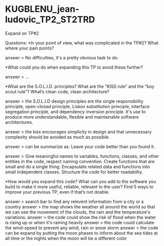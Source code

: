 # KUGBLENU_jean-ludovic_TP2_ST2TRD
 Expand on TP#2 


Questions: 
•In  your  point  of  view,  what was complicated  in  the  TP#2?  What  where  your  pain  points? 

answer > No difficulties, it's a pretty obvious task to do.

•What  could  you  do  when  expanding  this  TP  to avoid these  further?

answer > ...

•What are the S.O.L.I.D. principles?  What are the “KISS rule” and the “boy scout rule”?  What’s clean  code,  clean  architecture? 

answer > the S.O.L.I.D design principles are the single responsibility principle, open-closed principle, Liskov substitution principle, interface segregation principle, and dependency inversion principle. It's use to produce more understandable, flexible and maintainable software architectures.


answer > the kiss encourages simplicity in design and that unnecessary complexity should be avoided as much as possible.

answer > can be summarize as: Leave your code better than you found it.

answer >  Give meaningful names to variables, functions, classes, and other entities in the code, respect naming convention. Create functions that are small and do a single thing. Encapsulate related data and functions into small independent classes. Structure the code for better readability.

•How  would  you  expand  this  code? What can you add  to the software you build  to make it more useful, reliable, relevant to the user?  Find  5 ways to improve your previous  TP, even  if that’s not doable. 

answer > search bar to find any relevent information from a city or a country 
answer > the map shows the weather all around the world so that we can see the movement of the clouds, the rain and the temperature's variations. 
answer > the code could show the risk of flood when the water is rising up or when it's raining heavily
answer > the code could calculate the wind-speed to prevent any wind, rain or snow storm 
answer > the code can be expand by putting the moon phases to inform about the sea tides at all time or the nights when the moon will be a different color 